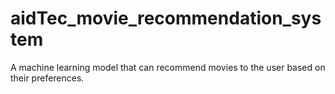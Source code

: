 # aidTec_movie_recommendation_system
A machine learning model that can recommend movies to the user based on their preferences.
